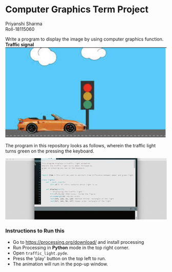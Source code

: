 # Computer Graphics Term Project
Priyanshi Sharma <br/>
Roll-18115060 <br/>

Write a program to display the image by using computer graphics function.
<br/>**Traffic signal**<br/>
![Car-Image](https://raw.githubusercontent.com/priyanshisharma/Traffic-Light-Animation/main/problem_img.png)

The program in this repository looks as follows, wherein the traffic light turns green on the pressing the keyboard.

![Animation](https://raw.githubusercontent.com/priyanshisharma/Traffic-Light-Animation/main/traffic-light-ani.gif)

### Instructions to Run this
* Go to https://processing.org/download/ and install processing
* Run Processing in **Python** mode in the top right corner.
* Open `traffic_light.pyde`.
* Press the 'play' button on the top left to run.
* The animation will run in the pop-up window.
